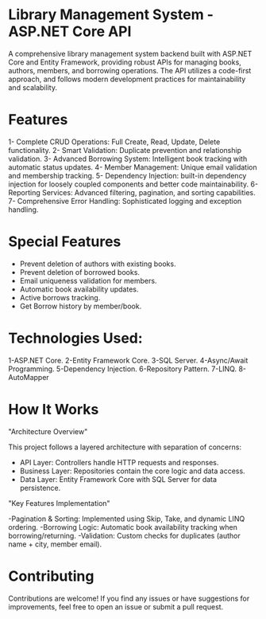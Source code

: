 # Library Management System - ASP.NET Core API
A comprehensive library management system backend built with ASP.NET Core and Entity Framework, providing robust APIs for managing books, 
authors, members, and borrowing operations. The API utilizes a code-first approach, and follows modern development practices for 
maintainability and scalability.

# Features
1- Complete CRUD Operations: Full Create, Read, Update, Delete functionality.
2- Smart Validation: Duplicate prevention and relationship validation.
3- Advanced Borrowing System: Intelligent book tracking with automatic status updates.
4- Member Management: Unique email validation and membership tracking.
5- Dependency Injection: built-in dependency injection for loosely coupled components and better code maintainability.
6- Reporting Services: Advanced filtering, pagination, and sorting capabilities.
7- Comprehensive Error Handling: Sophisticated logging and exception handling.

# Special Features
- Prevent deletion of authors with existing books.
- Prevent deletion of borrowed books.
- Email uniqueness validation for members.
- Automatic book availability updates.
- Active borrows tracking.
- Get Borrow history by member/book.

# Technologies Used:
1-ASP.NET Core.
2-Entity Framework Core.
3-SQL Server.
4-Async/Await Programming.
5-Dependency Injection.
6-Repository Pattern.
7-LINQ.
8-AutoMapper

# How It Works
"Architecture Overview"

This project follows a layered architecture with separation of concerns:
- API Layer: Controllers handle HTTP requests and responses.
- Business Layer: Repositories contain the core logic and data access.
- Data Layer: Entity Framework Core with SQL Server for data persistence.

"Key Features Implementation"

-Pagination & Sorting: Implemented using Skip, Take, and dynamic LINQ ordering.
-Borrowing Logic: Automatic book availability tracking when borrowing/returning.
-Validation: Custom checks for duplicates (author name + city, member email).

# Contributing
Contributions are welcome! If you find any issues or have suggestions for improvements, feel free to open an issue or submit a pull request.

